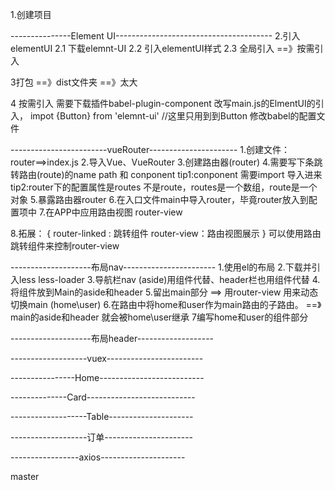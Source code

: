 1.创建项目

---------------Element UI---------------------------------------
2.引入elementUI
 2.1 下载elemnt-UI
 2.2 引入elementUI样式
 2.3 全局引入 ==》按需引入

3打包 ==》dist文件夹
 ==》太大   

4 按需引入 需要下载插件babel-plugin-component
改写main.js的ElmentUI的引入，
   impot {Button} from  'elemnt-ui'   //这里只用到到Button
   修改babel的配置文件


------------------------vueRouter----------------------
1.创建文件：router==>index.js
2.导入Vue、VueRouter
3.创建路由器(router)
4.需要写下条跳转路由(route)的name path 和 conponent 
   tip1:conponent 需要import 导入进来
   tip2:router下的配置属性是routes 不是route，routes是一个数组，route是一个对象
5.暴露路由器router
6.在入口文件main中导入router，毕竟router放入到配置项中
7.在APP中应用路由视图 router-view

8.拓展：
{
   router-linked : 跳转组件
   router-view：路由视图展示
}
可以使用路由跳转组件来控制router-view


--------------------布局nav-----------------------
1.使用el的布局
2.下载并引入less less-loader
3.导航栏nav (aside)用组件代替、header栏也用组件代替
4.将组件放到Main的aside和header
5.留出main部分 ==> 用router-view 用来动态切换main (home\user)
6.在路由中将home和user作为main路由的子路由。 ==》main的aside和header 就会被home\user继承
7编写home和user的组件部分

--------------------布局header-------------------




-------------------vuex------------------------



----------------Home--------------------------


--------------Card---------------------------


-------------------Table---------------------


-------------------订单----------------------



-----------------axios---------------------

master




